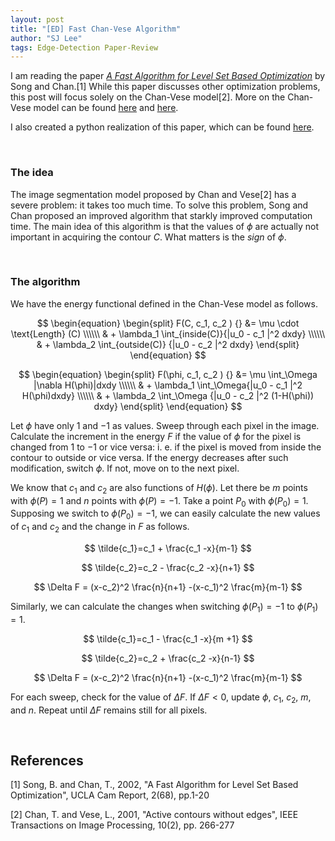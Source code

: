 ```yaml
---
layout: post
title: "[ED] Fast Chan-Vese Algorithm"
author: "SJ Lee"
tags: Edge-Detection Paper-Review
---
```


I am reading the paper [*A Fast Algorithm for Level Set Based Optimization*](https://ww3.math.ucla.edu/camreport/cam02-68.pdf) by Song and Chan.[1] While this paper discusses other optimization problems, this post will focus solely on the Chan-Vese model[2]. More on the Chan-Vese model can be found [here](https://lsj0410.github.io/2022-08-21/Active-Contours-without-Edges-1) and [here](https://lsj0410.github.io/2022-08-24/Active-Contours-without-Edges-2).

I also created a python realization of this paper, which can be found [here](https://github.com/lsj0410/Edge-Detection/tree/main/Fast-Algorithm).

<br/>

### The idea

The image segmentation model proposed by Chan and Vese[2] has a severe problem: it takes too much time. To solve this problem, Song and Chan proposed an improved algorithm that starkly improved computation time. The main idea of this algorithm is that the values of $\phi$ are actually not important in acquiring the contour $C$. What matters is the *sign* of $\phi$.

<br/>

### The algorithm

We have the energy functional defined in the Chan-Vese model as follows.

$$
\begin{equation}
\begin{split}
F(C, c_1, c_2 ) {} &= \mu \cdot \text{Length} (C) \\\\\\
  & + \lambda_1 \int_{inside(C)}{|u_0 - c_1 |^2 dxdy} \\\\\\
  & + \lambda_2 \int_{outside(C)} {|u_0 - c_2 |^2 dxdy}
\end{split}
\end{equation}
$$

$$
\begin{equation}
\begin{split}
F(\phi, c_1, c_2 ) {} &= \mu \int_\Omega |\nabla H(\phi)|dxdy \\\\\\
  & + \lambda_1 \int_\Omega{|u_0 - c_1 |^2 H(\phi)dxdy} \\\\\\
  & + \lambda_2 \int_\Omega {|u_0 - c_2 |^2 (1-H(\phi)) dxdy}
\end{split}
\end{equation}
$$

Let $\phi$ have only $1$ and $-1$ as values. Sweep through each pixel in the image. Calculate the increment in the energy $F$ if the value of $\phi$ for the pixel is changed from $1$ to $-1$ or vice versa: i. e. if the pixel is moved from inside the contour to outside or vice versa. If the energy decreases after such modification, switch $\phi$. If not, move on to the next pixel.

We know that $c_1$ and $c_2$ are also functions of $H(\phi)$. Let there be $m$ points with $\phi(P)=1$ and $n$ points with $\phi(P)=-1$. Take a point $P_0$ with $\phi(P_0)=1$. Supposing we switch to $\phi(P_0)=-1$, we can easily calculate the new values of $c_1$ and $c_2$ and the change in $F$ as follows.

$$
\tilde{c_1}=c_1 + \frac{c_1 -x}{m-1}
$$

$$
\tilde{c_2}=c_2 - \frac{c_2 -x}{n+1}
$$

$$
\Delta F = (x-c_2)^2 \frac{n}{n+1} -(x-c_1)^2 \frac{m}{m-1}
$$

Similarly, we can calculate the changes when switching $\phi(P_1)=-1$ to $\phi(P_1)=1$.

$$
\tilde{c_1}=c_1 - \frac{c_1 -x}{m +1}
$$

$$
\tilde{c_2}=c_2 + \frac{c_2 -x}{n-1}
$$

$$
\Delta F = (x-c_2)^2 \frac{n}{n+1} -(x-c_1)^2 \frac{m}{m-1}
$$

For each sweep, check for the value of $\Delta F$. If $\Delta F<0$, update $\phi$, $c_1$, $c_2$, $m$, and $n$. Repeat until $\Delta F$ remains still for all pixels.

<br/>

## References

[1] Song, B. and Chan, T., 2002, "A Fast Algorithm for Level Set Based Optimization", UCLA Cam Report, 2(68), pp.1-20

[2] Chan, T. and Vese, L., 2001, "Active contours without edges", IEEE Transactions on Image Processing, 10(2), pp. 266-277
